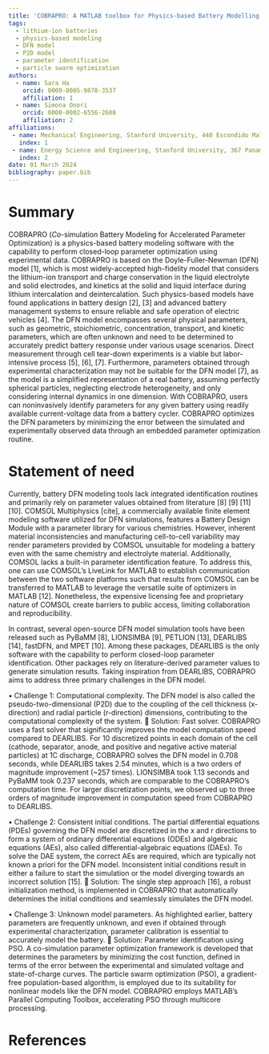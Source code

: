 ```yaml
---
title: 'COBRAPRO: A MATLAB toolbox for Physics-based Battery Modelling and Co-simulation Parameter Optimization'
tags:
  - lithium-ion batteries
  - physics-based modeling
  - DFN model
  - P2D model
  - parameter identification
  - particle swarm optimization
authors:
  - name: Sara Ha
    orcid: 0009-0005-9878-3537
    affiliation: 1 
  - name: Simona Onori
    orcid: 0000-0002-6556-2608
    affiliation: 2
affiliations:
 - name: Mechanical Engineering, Stanford University, 440 Escondido Mall, Stanford 94305, CA, USA
   index: 1
 - name: Energy Science and Engineering, Stanford University, 367 Panama Mall, Stanford 94305, CA, USA
   index: 2
date: 01 March 2024
bibliography: paper.bib
---
```


# Summary
COBRAPRO (*Co*-simulation Battery Modeling for Accelerated Parameter Optimization) is a physics-based battery modeling software with the capability to perform closed-loop parameter optimization using experimental data. COBRAPRO is based on the Doyle-Fuller-Newman (DFN) model [1], which is most widely-accepted high-fidelity model that considers the lithium-ion transport and charge conservation in the liquid electrolyte and solid electrodes, and kinetics at the solid and liquid interface during lithium intercalation and deintercalation. Such physics-based models have found applications in battery design [2], [3] and advanced battery management systems to ensure reliable and safe operation of electric vehicles [4]. The DFN model encompasses several physical parameters, such as geometric, stoichiometric, concentration, transport, and kinetic parameters, which are often unknown and need to be determined to accurately predict battery response under various usage scenarios. Direct measurement through cell tear-down experiments is a viable but labor-intensive process [5], [6], [7]. Furthermore, parameters obtained through experimental characterization may not be suitable for the DFN model [7], as the model is a simplified representation of a real battery, assuming perfectly spherical particles, neglecting electrode heterogeneity, and only considering internal dynamics in one dimension. With COBRAPRO, users can noninvasively identify parameters for any given battery using readily available current-voltage data from a battery cycler. COBRAPRO optimizes the DFN parameters by minimizing the error between the simulated and experimentally observed data through an embedded parameter optimization routine.

# Statement of need

Currently, battery DFN modeling tools lack integrated identification routines and primarily rely on parameter values obtained from literature [8] [9] [11] [10]. COMSOL Multiphysics [cite], a commercially available finite element modeling software utilized for DFN simulations, features a Battery Design Module with a parameter library for various chemistries. However, inherent material inconsistencies and manufacturing cell-to-cell variability may render parameters provided by COMSOL unsuitable for modeling a battery even with the same chemistry and electrolyte material. Additionally, COMSOL lacks a built-in parameter identification feature. To address this, one can use COMSOL’s LiveLink for MATLAB to establish communication between the two software platforms such that results from COMSOL can be transferred to MATLAB to leverage the versatile suite of optimizers in MATLAB [12]. Nonetheless, the expensive licensing fee and proprietary nature of COMSOL create barriers to public access, limiting collaboration and reproducibility.

In contrast, several open-source DFN model simulation tools have been released such as PyBaMM [8], LIONSIMBA [9], PETLION [13], DEARLIBS [14], fastDFN, and MPET [10]. Among these packages, DEARLIBS is the only software with the capability to perform closed-loop parameter identification. Other packages rely on literature-derived parameter values to generate simulation results. Taking inspiration from DEARLIBS, COBRAPRO aims to address three primary challenges in the DFN model.

•	Challenge 1: Computational complexity. The DFN model is also called the pseudo-two-dimensional (P2D) due to the coupling of the cell thickness (x-direction) and radial particle (r-direction) dimensions, contributing to the computational complexity of the system. 
 Solution: Fast solver. COBRAPRO uses a fast solver that significantly improves the model computation speed compared to DEARLIBS. For 10 discretized points in each domain of the cell (cathode, separator, anode, and positive and negative active material particles) at 1C discharge, COBRAPRO solves the DFN model in 0.708 seconds, while DEARLIBS takes 2.54 minutes, which is a two orders of magnitude improvement (~257 times). LIONSIMBA took 1.13 seconds and PyBaMM took 0.237 seconds, which are comparable to the COBRAPRO’s computation time. For larger discretization points, we observed up to three orders of magnitude improvement in computation speed from COBRAPRO to DEARLIBS.

•	Challenge 2: Consistent initial conditions. The partial differential equations (PDEs) governing the DFN model are discretized in the x and r directions to form a system of ordinary differential equations (ODEs) and algebraic equations (AEs), also called differential-algebraic equations (DAEs). To solve the DAE system, the correct AEs are required, which are typically not known a priori for the DFN model. Inconsistent initial conditions result in either a failure to start the simulation or the model diverging towards an incorrect solution [15].
 Solution: The single step approach [16], a robust initialization method, is implemented in COBRAPRO that automatically determines the initial conditions and seamlessly simulates the DFN model.

•	Challenge 3: Unknown model parameters. As highlighted earlier, battery parameters are frequently unknown, and even if obtained through experimental characterization, parameter calibration is essential to accurately model the battery.
 Solution: Parameter identification using PSO. A co-simulation parameter optimization framework is developed that determines the parameters by minimizing the cost function, defined in terms of the error between the experimental and simulated voltage and state-of-charge curves. The particle swarm optimization (PSO), a gradient-free population-based algorithm, is employed due to its suitability for nonlinear models like the DFN model. COBRAPRO employs MATLAB’s Parallel Computing Toolbox, accelerating PSO through multicore processing.

# References
